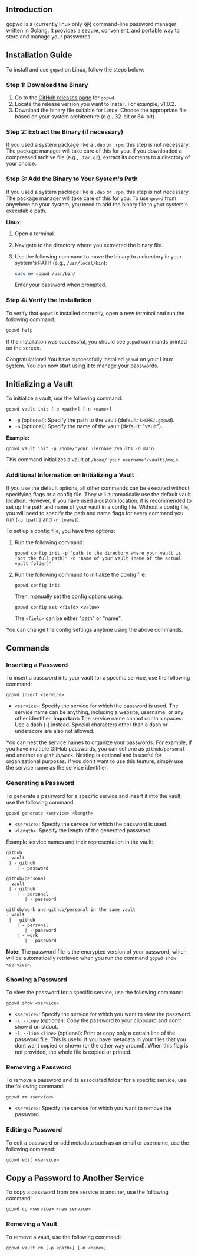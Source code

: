 ## Introduction
gopwd is a (currently linux only :sob:) command-line password manager written in Golang. It provides a secure, convenient, and portable way to store and manage your passwords.

## Installation Guide

To install and use `gopwd` on Linux, follow the steps below:

### Step 1: Download the Binary

1. Go to the [GitHub releases page](https://github.com/pvwnthem/gopwd/releases) for `gopwd`.
2. Locate the release version you want to install. For example, v1.0.2.
3. Download the binary file suitable for Linux. Choose the appropriate file based on your system architecture (e.g., 32-bit or 64-bit).

### Step 2: Extract the Binary (if necessary)
If you used a system package like a `.deb` or `.rpm`, this step is not necessary. The package manager will take care of this for you. If you downloaded a compressed archive file (e.g., `.tar.gz`), extract its contents to a directory of your choice.

### Step 3: Add the Binary to Your System's Path

If you used a system package like a `.deb` or `.rpm`, this step is not necessary. The package manager will take care of this for you. To use `gopwd` from anywhere on your system, you need to add the binary file to your system's executable path.

**Linux:**

1. Open a terminal.
2. Navigate to the directory where you extracted the binary file.
3. Use the following command to move the binary to a directory in your system's PATH (e.g., `/usr/local/bin`):

   ```bash
   sudo mv gopwd /usr/bin/
   ```

   Enter your password when prompted.

### Step 4: Verify the Installation

To verify that `gopwd` is installed correctly, open a new terminal and run the following command:

```bash
gopwd help
```

If the installation was successful, you should see `gopwd` commands printed on the screen.

Congratulations! You have successfully installed `gopwd` on your Linux system. You can now start using it to manage your passwords.

## Initializing a Vault
To initialize a vault, use the following command:

```
gopwd vault init [-p <path>] [-n <name>]
```

- `-p` (optional): Specify the path to the vault (default: `$HOME/.gopwd`).
- `-n` (optional): Specify the name of the vault (default: "vault").

**Example:**

```
gopwd vault init -p /home/'your username'/vaults -n main
```

This command initializes a vault at `/home/'your username'/vaults/main`.

### Additional Information on Initializing a Vault
If you use the default options, all other commands can be executed without specifying flags or a config file. They will automatically use the default vault location. However, if you have used a custom location, it is recommended to set up the path and name of your vault in a config file. Without a config file, you will need to specify the path and name flags for every command you run (`-p [path]` and `-n [name]`).

To set up a config file, you have two options:

1. Run the following command:

   ```
   gopwd config init -p "path to the directory where your vault is (not the full path)" -n "name of your vault (name of the actual vault folder)"
   ```

2. Run the following command to initialize the config file:

   ```
   gopwd config init
   ```

   Then, manually set the config options using:

   ```
   gopwd config set <field> <value>
   ```

   The `<field>` can be either "path" or "name".

You can change the config settings anytime using the above commands.

## Commands

### Inserting a Password

To insert a password into your vault for a specific service, use the following command:

```
gopwd insert <service> 
```

- `<service>`: Specify the service for which the password is used. The service name can be anything, including a website, username, or any other identifier. **Important:** The service name cannot contain spaces. Use a dash (-) instead. Special characters other than a dash or underscore are also not allowed.

You can nest the service names to organize your passwords. For example, if you have multiple GitHub passwords, you can set one as `github/personal` and another as `github/work`. Nesting is optional and is useful for organizational purposes. If you don't want to use this feature, simply use the service name as the service identifier.

### Generating a Password

To generate a password for a specific service and insert it into the vault, use the following command:

```
gopwd generate <service> <length>
```

- `<service>`: Specify the service for which the password is used.
- `<length>`: Specify the length of the generated password.

Example service names and their representation in the vault:

```
github
- vault
 | - github
    | - password

github/personal
- vault
 | - github
    | - personal
       | - password

github/work and github/personal in the same vault
- vault
 | - github
    | - personal
       | - password
    | - work
       | - password
```

**Note:** The password file is the encrypted version of your password, which will be automatically retrieved when you run the command `gopwd show <service>`.

### Showing a Password

To view the password for a specific service, use the following command:

```
gopwd show <service>
```

- `<service>`: Specify the service for which you want to view the password.
- `-c`, `--copy` (optional): Copy the password to your clipboard and don't show it on stdout. 
- `-l`, `--line` `<line>` (optional): Print or copy only a certain line of the password file. This is useful if you have metadata in your files that you dont want copied or shown (or the other way around). When this flag is not provided, the whole file is copied or printed.

### Removing a Password

To remove a password and its associated folder for a specific service, use the following command:

```
gopwd rm <service>
```

- `<service>`: Specify the service for which you want to remove the password.

### Editing a Password

To edit a password or add metadata such as an email or username, use the following command:

```
gopwd edit <service>
```

## Copy a Password to Another Service

To copy a password from one service to another, use the following command:

```
gopwd cp <service> <new service>
```

### Removing a Vault

To remove a vault, use the following command:

```
gopwd vault rm [-p <path>] [-n <name>]
```
